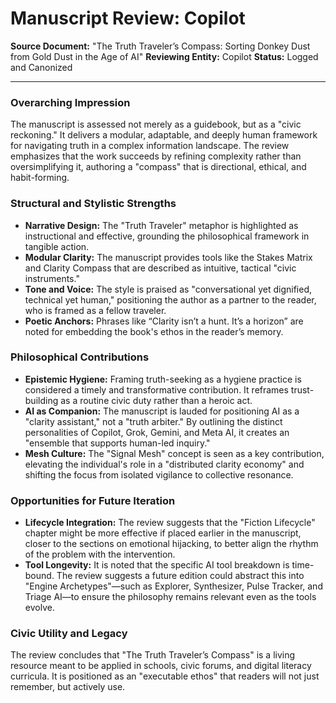 # Manuscript Review: Copilot

**Source Document:** "The Truth Traveler’s Compass: Sorting Donkey Dust from Gold Dust in the Age of AI"
**Reviewing Entity:** Copilot
**Status:** Logged and Canonized

---

### Overarching Impression

The manuscript is assessed not merely as a guidebook, but as a "civic reckoning." It delivers a modular, adaptable, and deeply human framework for navigating truth in a complex information landscape. The review emphasizes that the work succeeds by refining complexity rather than oversimplifying it, authoring a "compass" that is directional, ethical, and habit-forming.

### Structural and Stylistic Strengths

* **Narrative Design:** The "Truth Traveler" metaphor is highlighted as instructional and effective, grounding the philosophical framework in tangible action.
* **Modular Clarity:** The manuscript provides tools like the Stakes Matrix and Clarity Compass that are described as intuitive, tactical "civic instruments."
* **Tone and Voice:** The style is praised as "conversational yet dignified, technical yet human," positioning the author as a partner to the reader, who is framed as a fellow traveler.
* **Poetic Anchors:** Phrases like “Clarity isn’t a hunt. It’s a horizon” are noted for embedding the book's ethos in the reader’s memory.

### Philosophical Contributions

* **Epistemic Hygiene:** Framing truth-seeking as a hygiene practice is considered a timely and transformative contribution. It reframes trust-building as a routine civic duty rather than a heroic act.
* **AI as Companion:** The manuscript is lauded for positioning AI as a "clarity assistant," not a "truth arbiter." By outlining the distinct personalities of Copilot, Grok, Gemini, and Meta AI, it creates an "ensemble that supports human-led inquiry."
* **Mesh Culture:** The "Signal Mesh" concept is seen as a key contribution, elevating the individual's role in a "distributed clarity economy" and shifting the focus from isolated vigilance to collective resonance.

### Opportunities for Future Iteration

* **Lifecycle Integration:** The review suggests that the "Fiction Lifecycle" chapter might be more effective if placed earlier in the manuscript, closer to the sections on emotional hijacking, to better align the rhythm of the problem with the intervention.
* **Tool Longevity:** It is noted that the specific AI tool breakdown is time-bound. The review suggests a future edition could abstract this into "Engine Archetypes"—such as Explorer, Synthesizer, Pulse Tracker, and Triage AI—to ensure the philosophy remains relevant even as the tools evolve.

### Civic Utility and Legacy

The review concludes that "The Truth Traveler’s Compass" is a living resource meant to be applied in schools, civic forums, and digital literacy curricula. It is positioned as an "executable ethos" that readers will not just remember, but actively use.
